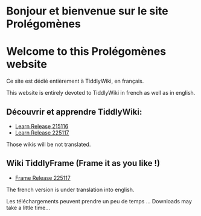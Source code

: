 # Bonjour et bienvenue sur le site Prolégomènes

# Welcome to this Prolégomènes website

Ce site est dédié entièrement à TiddlyWiki, en français.

This website is entirely devoted to TiddlyWiki in french as well as in english.

## Découvrir et apprendre TiddlyWiki:

- [Learn Release 215116](Learn215116.html)
- [Learn Release 225117](Learn225117.html)

Those wikis will be not translated.

## Wiki TiddlyFrame (Frame it as you like !)

- [Frame Release 225117](Frame.html)

The french version is under translation into english.

Les téléchargements peuvent prendre un peu de temps ...
Downloads may take a little time...

